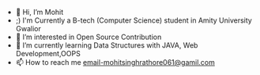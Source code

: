 - 👋 Hi, I’m Mohit
- ;) I'm Currently a B-tech (Computer Science) student in Amity University Gwalior
- 👀 I’m interested in Open Source Contribution
- 🌱 I’m currently learning Data Structures with JAVA, Web Development,OOPS
- 📫 How to reach me email-mohitsinghrathore061@gamil.com

<!---
Mohit010rathore/Mohit010rathore is a ✨ special ✨ repository because its `README.md` (this file) appears on your GitHub profile.
You can click the Preview link to take a look at your changes.
--->
